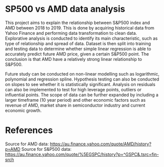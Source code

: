 # SP500 vs AMD data analysis

This project aims to explain the relationship between S&P500 index and AMD between 2018 to 2019. This is done by acquiring historical data from Yahoo Finance and performing data transformation to clean data. Explorative analysis is conducted to identify its main characteristic, such as type of relationship and spread of data. Dataset is then split into training and testing data to determine whether simple linear regression is able to accurately predict future AMD price, given a certain S&P500 point. The conclusion is that AMD have a relatively strong linear relationship to S&P500.

Future study can be conducted on non-linear modelling such as logarithmic, polynomial and regression spline. Hypothesis testing can also be conducted on slopes to see whether it is statistically significant. Analysis on residuals can also be implemented to test for high leverage points, outliers or influential points. The scope of data can be further expanded by including a larger timeframe (10 year period) and other economic factors such as revenue of AMD, market share in semiconductor industry and current economic growth.

# References
Source for AMD data: https://au.finance.yahoo.com/quote/AMD/history?p=AMD
Source for S&P500 data: https://au.finance.yahoo.com/quote/%5EGSPC/history?p=^GSPC&.tsrc=fin-srch
